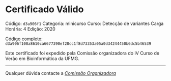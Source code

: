 # Certificado Válido

Código: `d3a906f1`
Categoria: minicurso
Curso: Detecção de variantes
Carga Horária: 4
Edição: 2020


Código completo: `d3a906f108a8610ca6677390ef28cc1f8d73353a05a0d34244450b6dc5b46539`


Este certificado foi expedido pela Comissão organizadora do IV Curso de Verão em Bioinformática da UFMG.

----

Qualquer dúvida contacte a [_Comissão Organizadora_](<mailto:cursobioinfoufmg@gmail.com$subject=[Certificados]>)

